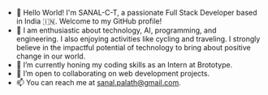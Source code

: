 - 👋 Hello World! I'm SANAL-C-T, a passionate Full Stack Developer based in India 🇮🇳. Welcome to my GitHub profile!
- 👀 I am enthusiastic about technology, AI, programming, and engineering. 
I also enjoying activities like cycling and traveling. I strongly believe in the impactful potential of technology to bring about positive change in our world.
- 🌱 I’m currently honing my coding skills as an Intern at Brototype.
- 💞️ I’m open to collaborating on web development projects.
- 📫 You can reach me at sanal.palath@gmail.com.
   
  

<!---
SANAL-C-T/SANAL-C-T is a ✨ special ✨ repository because its `README.md` (this file) appears on your GitHub profile.
You can click the Preview link to take a look at your changes.
--->
